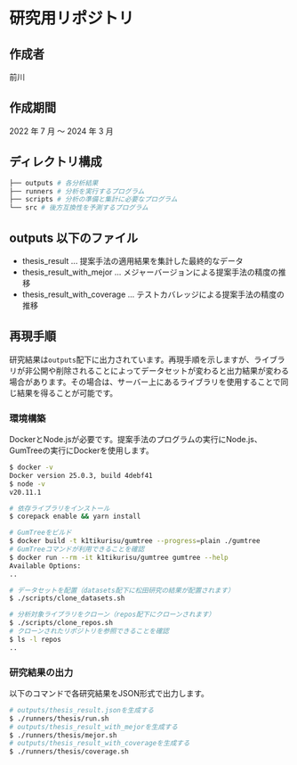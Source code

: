 # 研究用リポジトリ

## 作成者

前川

## 作成期間

2022 年 7 月 ～ 2024 年 3 月

## ディレクトリ構成

```sh
├── outputs # 各分析結果
├── runners # 分析を実行するプログラム
├── scripts # 分析の準備と集計に必要なプログラム
└── src # 後方互換性を予測するプログラム
```

## outputs 以下のファイル

- thesis_result ... 提案手法の適用結果を集計した最終的なデータ
- thesis_result_with_mejor ... メジャーバージョンによる提案手法の精度の推移
- thesis_result_with_coverage ... テストカバレッジによる提案手法の精度の推移

## 再現手順

研究結果は`outputs`配下に出力されています。再現手順を示しますが、ライブラリが非公開や削除されることによってデータセットが変わると出力結果が変わる場合があります。その場合は、サーバー上にあるライブラリを使用することで同じ結果を得ることが可能です。

### 環境構築

DockerとNode.jsが必要です。提案手法のプログラムの実行にNode.js、GumTreeの実行にDockerを使用します。

```sh
$ docker -v
Docker version 25.0.3, build 4debf41
$ node -v
v20.11.1

# 依存ライブラリをインストール
$ corepack enable && yarn install

# GumTreeをビルド
$ docker build -t k1tikurisu/gumtree --progress=plain ./gumtree
# GumTreeコマンドが利用できることを確認
$ docker run --rm -it k1tikurisu/gumtree gumtree --help
Available Options:
..

# データセットを配置（datasets配下に松田研究の結果が配置されます）
$ ./scripts/clone_datasets.sh

# 分析対象ライブラリをクローン（repos配下にクローンされます）
$ ./scripts/clone_repos.sh
# クローンされたリポジトリを参照できることを確認
$ ls -l repos
..
```

### 研究結果の出力

以下のコマンドで各研究結果をJSON形式で出力します。

```sh
# outputs/thesis_result.jsonを生成する
$ ./runners/thesis/run.sh
# outputs/thesis_result_with_mejorを生成する
$ ./runners/thesis/mejor.sh
# outputs/thesis_result_with_coverageを生成する
$ ./runners/thesis/coverage.sh
```
